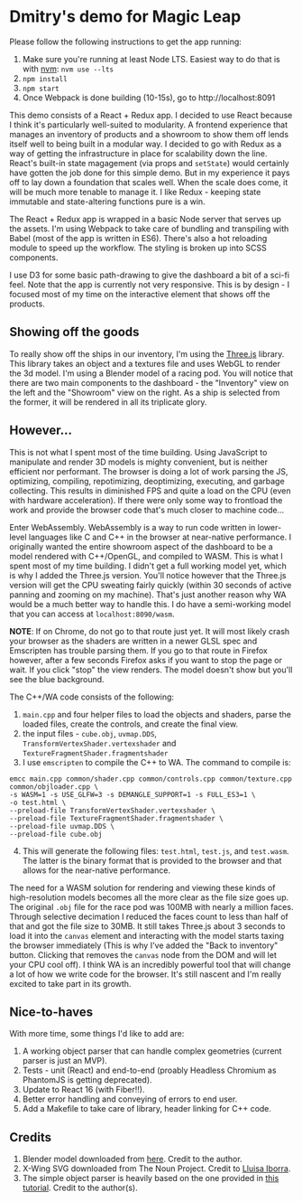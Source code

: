 # Dmitry's demo for Magic Leap

Please follow the following instructions to get the app running:

1. Make sure you're running at least Node LTS. Easiest way to do that is with [nvm](https://github.com/creationix/nvm): `nvm use --lts`
2. `npm install`
3. `npm start`
4. Once Webpack is done building (10-15s), go to http://localhost:8091

This demo consists of a React + Redux app. I decided to use React because I think it's particularly well-suited to modularity. A frontend experience
that manages an inventory of products and a showroom to show them off lends itself well to being built in a modular way. I decided to go with Redux
as a way of getting the infrastructure in place for scalability down the line. React's built-in state magagement (via props and `setState`) would certainly have gotten the job done for this simple demo. But in my experience it pays off to lay down a foundation that scales well. When the scale does come, it will be much more tenable to manage it. I like Redux - keeping state immutable and state-altering functions pure is a win.

The React + Redux app is wrapped in a basic Node server that serves up the assets. I'm using Webpack to take care of bundling and transpiling with Babel (most of the app is written in ES6). There's also a hot reloading module to speed up the workflow. The styling is broken up into SCSS components.

I use D3 for some basic path-drawing to give the dashboard a bit of a sci-fi feel. Note that the app is currently not very responsive. This is by design - I focused most of my time on the interactive element that shows off the products.

## Showing off the goods
To really show off the ships in our inventory, I'm using the [Three.js](https://github.com/mrdoob/three.js) library. This library takes an object and a textures file and uses WebGL to render the 3d model. I'm using a Blender model of a racing pod. You will notice that there are two main components to the dashboard - the "Inventory" view on the left and the "Showroom" view on the right. As a ship is selected from the former, it will be rendered in all its triplicate glory.

## However...
This is not what I spent most of the time building. Using JavaScript to manipulate and render 3D models is mighty convenient, but is neither efficient nor performant. The browser is doing a lot of work parsing the JS, optimizing, compiling, repotimizing, deoptimizing, executing, and garbage collecting. This results in diminished FPS and quite a load on the CPU (even with hardware acceleration). If there were only some way to frontload the work and provide the browser code that's much closer to machine code...

Enter WebAssembly. WebAssembly is a way to run code written in lower-level languages like C and C++ in the browser at near-native performance. I originally
wanted the entire showroom aspect of the dashboard to be a model rendered with C++/OpenGL, and compiled to WASM. This is what I spent most of my time building. I didn't get a full working model yet, which is why I added the Three.js version. You'll notice however that the Three.js version will get the CPU sweating fairly quickly (within 30 seconds of active panning and zooming on my machine). That's just another reason why WA would be a much better way to handle this. I do have a semi-working model that you can access at `localhost:8090/wasm`.

**NOTE**: If on Chrome, do not go to that route just yet. It will most likely crash your browser as the shaders are written in a newer GLSL spec and Emscripten has trouble parsing them. If you go to that route in Firefox however, after a few seconds Firefox asks if you want to stop the page or wait. If you click "stop" the view renders. The model doesn't show but you'll see the blue background.

The C++/WA code consists of the following:
1. `main.cpp` and four helper files to load the objects and shaders, parse the loaded files, create the controls, and create the final view.
2. the input files - `cube.obj`, `uvmap.DDS`, `TransformVertexShader.vertexshader` and `TextureFragmentShader.fragmentshader`
3. I use `emscripten` to compile the C++ to WA. The command to compile is:
```
emcc main.cpp common/shader.cpp common/controls.cpp common/texture.cpp common/objloader.cpp \
-s WASM=1 -s USE_GLFW=3 -s DEMANGLE_SUPPORT=1 -s FULL_ES3=1 \
-o test.html \
--preload-file TransformVertexShader.vertexshader \
--preload-file TextureFragmentShader.fragmentshader \
--preload-file uvmap.DDS \
--preload-file cube.obj
```
4. This will generate the following files: `test.html`, `test.js`, and `test.wasm`. The latter is the binary format that is provided to the browser and that allows for the near-native performance.

The need for a WASM solution for rendering and viewing these kinds of high-resolution models becomes all the more clear as the file size goes up. The original `.obj` file for the race pod was 100MB with nearly a million faces. Through selective decimation I reduced the faces count to less than half of that and got the file size to 30MB. It still takes Three.js about 3 seconds to load it into the `canvas` element and interacting with the model starts taxing the browser immediately (This is why I've added the "Back to inventory" button. Clicking that removes the `canvas` node from the DOM and will let your CPU cool off). I think WA is an incredibly powerful tool that will change a lot of how we write code for the browser. It's still nascent and I'm really excited to take part in its growth.

## Nice-to-haves
With more time, some things I'd like to add are:
1. A working object parser that can handle complex geometries (current parser is just an MVP).
2. Tests - unit (React) and end-to-end (proably Headless Chromium as PhantomJS is getting deprecated).
3. Update to React 16 (with Fiber!!).
4. Better error handling and conveying of errors to end user.
5. Add a Makefile to take care of library, header linking for C++ code.

## Credits
1. Blender model downloaded from [here](https://www.blendswap.com/blends/view/16414). Credit to the author.
2. X-Wing SVG downloaded from The Noun Project. Credit to [Lluisa Iborra](https://thenounproject.com/term/x-wing/892876/).
3. The simple object parser is heavily based on the one provided in [this tutorial](http://www.opengl-tutorial.org/beginners-tutorials/tutorial-7-model-loading/). Credit to the author(s).